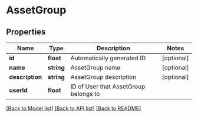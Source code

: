 # AssetGroup

## Properties
Name | Type | Description | Notes
------------ | ------------- | ------------- | -------------
**id** | **float** | Automatically generated ID | [optional] 
**name** | **string** | AssetGroup name | [optional] 
**description** | **string** | AssetGroup description | [optional] 
**userId** | **float** | ID of User that AssetGroup belongs to | 

[[Back to Model list]](../README.md#documentation-for-models) [[Back to API list]](../README.md#documentation-for-api-endpoints) [[Back to README]](../README.md)


